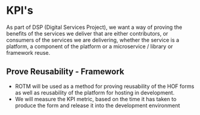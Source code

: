 # KPI's

As part of DSP (Digital Services Project), we want a way of proving the benefits of the services we deliver that are either contributors, or consumers
of the services we are delivering, whether the service is a platform, a component of the platform or a microservice / library or framework reuse.

## Prove Reusability - Framework

* ROTM will be used as a method for proving reusability of the HOF forms as well as reusability of the platform for hosting in development.
* We will measure the KPI metric, based on the time it has taken to produce the form and release it into the development environment
